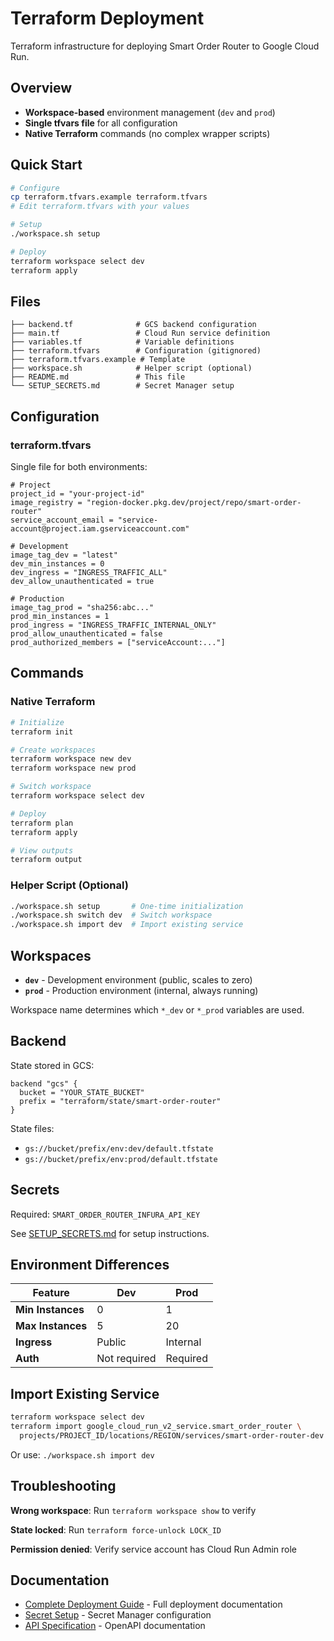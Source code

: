 # Terraform Deployment

Terraform infrastructure for deploying Smart Order Router to Google Cloud Run.

## Overview

- **Workspace-based** environment management (`dev` and `prod`)
- **Single tfvars file** for all configuration
- **Native Terraform** commands (no complex wrapper scripts)

## Quick Start

```bash
# Configure
cp terraform.tfvars.example terraform.tfvars
# Edit terraform.tfvars with your values

# Setup
./workspace.sh setup

# Deploy
terraform workspace select dev
terraform apply
```

## Files

```
├── backend.tf              # GCS backend configuration
├── main.tf                 # Cloud Run service definition
├── variables.tf            # Variable definitions
├── terraform.tfvars        # Configuration (gitignored)
├── terraform.tfvars.example # Template
├── workspace.sh            # Helper script (optional)
├── README.md               # This file
└── SETUP_SECRETS.md        # Secret Manager setup
```

## Configuration

### terraform.tfvars

Single file for both environments:

```hcl
# Project
project_id = "your-project-id"
image_registry = "region-docker.pkg.dev/project/repo/smart-order-router"
service_account_email = "service-account@project.iam.gserviceaccount.com"

# Development
image_tag_dev = "latest"
dev_min_instances = 0
dev_ingress = "INGRESS_TRAFFIC_ALL"
dev_allow_unauthenticated = true

# Production
image_tag_prod = "sha256:abc..."
prod_min_instances = 1
prod_ingress = "INGRESS_TRAFFIC_INTERNAL_ONLY"
prod_allow_unauthenticated = false
prod_authorized_members = ["serviceAccount:..."]
```

## Commands

### Native Terraform

```bash
# Initialize
terraform init

# Create workspaces
terraform workspace new dev
terraform workspace new prod

# Switch workspace
terraform workspace select dev

# Deploy
terraform plan
terraform apply

# View outputs
terraform output
```

### Helper Script (Optional)

```bash
./workspace.sh setup       # One-time initialization
./workspace.sh switch dev  # Switch workspace
./workspace.sh import dev  # Import existing service
```

## Workspaces

- **`dev`** - Development environment (public, scales to zero)
- **`prod`** - Production environment (internal, always running)

Workspace name determines which `*_dev` or `*_prod` variables are used.

## Backend

State stored in GCS:

```hcl
backend "gcs" {
  bucket = "YOUR_STATE_BUCKET"
  prefix = "terraform/state/smart-order-router"
}
```

State files:
- `gs://bucket/prefix/env:dev/default.tfstate`
- `gs://bucket/prefix/env:prod/default.tfstate`

## Secrets

Required: `SMART_ORDER_ROUTER_INFURA_API_KEY`

See [SETUP_SECRETS.md](./SETUP_SECRETS.md) for setup instructions.

## Environment Differences

| Feature | Dev | Prod |
|---------|-----|------|
| **Min Instances** | 0 | 1 |
| **Max Instances** | 5 | 20 |
| **Ingress** | Public | Internal |
| **Auth** | Not required | Required |

## Import Existing Service

```bash
terraform workspace select dev
terraform import google_cloud_run_v2_service.smart_order_router \
  projects/PROJECT_ID/locations/REGION/services/smart-order-router-dev
```

Or use: `./workspace.sh import dev`

## Troubleshooting

**Wrong workspace**: Run `terraform workspace show` to verify

**State locked**: Run `terraform force-unlock LOCK_ID`

**Permission denied**: Verify service account has Cloud Run Admin role

## Documentation

- [Complete Deployment Guide](../../app/docs/DEPLOYMENT.md) - Full deployment documentation
- [Secret Setup](./SETUP_SECRETS.md) - Secret Manager configuration
- [API Specification](../../app/docs/openapi.yaml) - OpenAPI documentation
